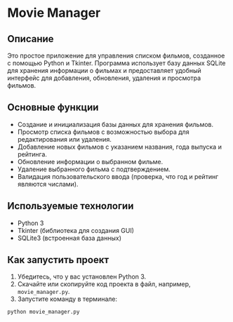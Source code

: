 # Movie Manager

## Описание

Это простое приложение для управления списком фильмов, созданное с помощью Python и Tkinter. Программа использует базу данных SQLite для хранения информации о фильмах и предоставляет удобный интерфейс для добавления, обновления, удаления и просмотра фильмов.

## Основные функции
- Создание и инициализация базы данных для хранения фильмов.
- Просмотр списка фильмов с возможностью выбора для редактирования или удаления.
- Добавление новых фильмов с указанием названия, года выпуска и рейтинга.
- Обновление информации о выбранном фильме.
- Удаление выбранного фильма с подтверждением.
- Валидация пользовательского ввода (проверка, что год и рейтинг являются числами).

## Используемые технологии
- Python 3
- Tkinter (библиотека для создания GUI)
- SQLite3 (встроенная база данных)

## Как запустить проект
1. Убедитесь, что у вас установлен Python 3.
2. Скачайте или скопируйте код проекта в файл, например, `movie_manager.py`.
3. Запустите команду в терминале:
```bash
python movie_manager.py
